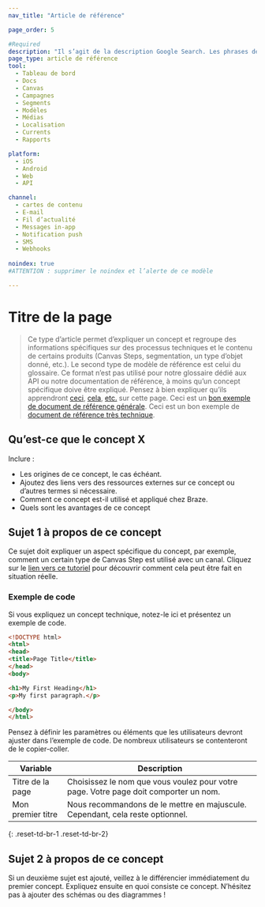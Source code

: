 ```yaml
---
nav_title: "Article de référence"

page_order: 5

#Required
description: "Il s’agit de la description Google Search. Les phrases de plus de 160 caractères seront tronquées… soyez concis !"
page_type: article de référence
tool:
  - Tableau de bord
  - Docs
  - Canvas
  - Campagnes
  - Segments
  - Modèles
  - Médias
  - Localisation
  - Currents
  - Rapports

platform:
  - iOS
  - Android
  - Web
  - API

channel:
  - cartes de contenu
  - E-mail
  - Fil d’actualité
  - Messages in-app
  - Notification push
  - SMS
  - Webhooks
    
noindex: true
#ATTENTION : supprimer le noindex et l’alerte de ce modèle

---
```


# Titre de la page

>  Ce type d’article permet d’expliquer un concept et regroupe des informations spécifiques sur des processus techniques et le contenu de certains produits (Canvas Steps, segmentation, un type d’objet donné, etc.). Le second type de modèle de référence est celui du glossaire. Ce format n’est pas utilisé pour notre glossaire dédié aux API ou notre documentation de référence, à moins qu’un concept spécifique doive être expliqué. Pensez à bien expliquer qu’ils apprendront [ceci](#what-is-x-concept), [cela](#topic-1-regarding-this-concept), [etc.](#topic-2-regarding-this-concept) sur cette page. Ceci est un [bon exemple de document de référence générale](https://guide.meteor.com/code-style.html). Ceci est un bon exemple de [document de référence très technique](https://www.w3schools.com/html/html_intro.asp).

## Qu’est-ce que le concept X

Inclure :
- Les origines de ce concept, le cas échéant.
- Ajoutez des liens vers des ressources externes sur ce concept ou d’autres termes si nécessaire.
- Comment ce concept est-il utilisé et appliqué chez Braze.  
- Quels sont les avantages de ce concept


## Sujet 1 à propos de ce concept

Ce sujet doit expliquer un aspect spécifique du concept, par exemple, comment un certain type de Canvas Step est utilisé avec un canal. Cliquez sur le [lien vers ce tutoriel]({{site.baseurl}}/home/templates/tutorial_video.md) pour découvrir comment cela peut être fait en situation réelle.

### Exemple de code

Si vous expliquez un concept technique, notez-le ici et présentez un exemple de code.

```html
<!DOCTYPE html>
<html>
<head>
<title>Page Title</title>
</head>
<body>

<h1>My First Heading</h1>
<p>My first paragraph.</p>

</body>
</html>
```

Pensez à définir les paramètres ou éléments que les utilisateurs devront ajuster dans l’exemple de code. De nombreux utilisateurs se contenteront de le copier-coller.

| Variable | Description |
| -------- | ----------- |
| Titre de la page | Choisissez le nom que vous voulez pour votre page. Votre page doit comporter un nom. |
| Mon premier titre | Nous recommandons de le mettre en majuscule. Cependant, cela reste optionnel. |
{: .reset-td-br-1 .reset-td-br-2}


## Sujet 2 à propos de ce concept

Si un deuxième sujet est ajouté, veillez à le différencier immédiatement du premier concept. Expliquez ensuite en quoi consiste ce concept. N’hésitez pas à ajouter des schémas ou des diagrammes !
